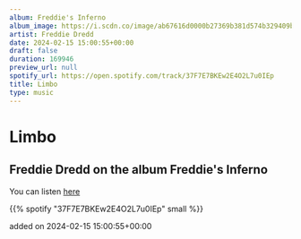 ```yaml
---
album: Freddie's Inferno
album_image: https://i.scdn.co/image/ab67616d0000b27369b381d574b329409bd806e6
artist: Freddie Dredd
date: 2024-02-15 15:00:55+00:00
draft: false
duration: 169946
preview_url: null
spotify_url: https://open.spotify.com/track/37F7E7BKEw2E4O2L7u0IEp
title: Limbo
type: music
---
```



# Limbo

## Freddie Dredd on the album Freddie's Inferno

You can listen [here](https://open.spotify.com/track/37F7E7BKEw2E4O2L7u0IEp)

{{% spotify "37F7E7BKEw2E4O2L7u0IEp" small %}}

added on 2024-02-15 15:00:55+00:00